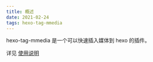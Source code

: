 ```yaml
---
title: 概述
date: 2021-02-24
tags: hexo-tag-mmedia
---
```


hexo-tag-mmedia 是一个可以快速插入媒体到 hexo 的插件。

<!-- more -->

详见 [使用说明](https://github.com/u2sb/hexo-tag-mmedia#使用说明)
